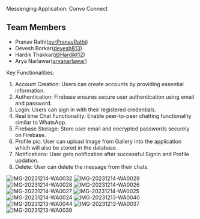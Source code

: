 Messenging Application: Convo Connect

## Team Members
- Pranav Rathi([pvrPranavRathi](https://github.com/pvrPranavRathi))
- Devesh Borkar([devesh813](https://github.com/devesh813))
- Hardik Thakkar([@Hardikt12](https://github.com/Hardikt12))
- Arya Narlawar([aryanarlawar](https://github.com/aryanarlawar))

Key Functionalities:
1. Account Creation: Users can create accounts by providing essential information.
2. Authentication: Firebase ensures secure user authentication using email and password.
3. Login: Users can sign in with their registered credentials.
4. Real time Chat Functionality: Enable peer-to-peer chatting functionality similar to WhatsApp.
5. Firebase Storage: Store user email and encrypted passwords securely on Firebase.
6. Profile pic: User can upload Image from Gallery into the application which will also be   stored in the database .
7. Notifications: User gets notification after successful SignIn and Profile updation.
8. Delete: User can delete the message from their chats.

![IMG-20231214-WA0032](https://github.com/pvrPranavRathi/ConvoConnect/assets/99244980/ea396ec6-2dd5-43b2-8919-bc6625f85717)
![IMG-20231214-WA0029](https://github.com/pvrPranavRathi/ConvoConnect/assets/99244980/ce3f7980-586e-42db-aa98-091a114a1ec2)
![IMG-20231214-WA0028](https://github.com/pvrPranavRathi/ConvoConnect/assets/99244980/6bf729ac-764d-46e0-8241-466e5ba7b44c)
![IMG-20231214-WA0026](https://github.com/pvrPranavRathi/ConvoConnect/assets/99244980/8d870d10-44c8-4046-accd-e50531795826)
![IMG-20231214-WA0027](https://github.com/pvrPranavRathi/ConvoConnect/assets/99244980/07db6be2-ab83-41fa-90f6-07cab56382c0)
![IMG-20231214-WA0025](https://github.com/pvrPranavRathi/ConvoConnect/assets/99244980/001d5111-d576-47ff-ad89-c994feff832d)
![IMG-20231214-WA0024](https://github.com/pvrPranavRathi/ConvoConnect/assets/99244980/f72d3496-69ed-4625-9c04-40e575a8d2fd)
![IMG-20231213-WA0040](https://github.com/pvrPranavRathi/ConvoConnect/assets/99244980/3b7b3fdb-2128-4088-bcd0-753800a792f1)
![IMG-20231213-WA0044](https://github.com/pvrPranavRathi/ConvoConnect/assets/99244980/fbdddac5-9c91-4d2e-ba4b-41cf15bff03e)
![IMG-20231213-WA0037](https://github.com/pvrPranavRathi/ConvoConnect/assets/99244980/849f4f81-a598-42ee-87a2-860a05e946ef)
![IMG-20231213-WA0039](https://github.com/pvrPranavRathi/ConvoConnect/assets/99244980/b0a70f8c-92ea-4c39-a87b-2683209b7e12)
